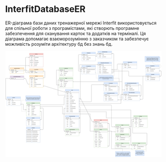 # InterfitDatabaseER
ER-діаграма бази даних тренажерної мережі Interfit використовується для спільної роботи з програмістами, які створють програмне забезпечення для сканування карток та додатків на терміналі. Ця діаграма допомагає взаєморозумінню з заказчиком та забезпечує можливість розуміти архітектуру бд без знань бд.

![ER Diagram](https://github.com/Optimvfx/InterfitDatabaseER/raw/main/InterfitDatabase.png)
